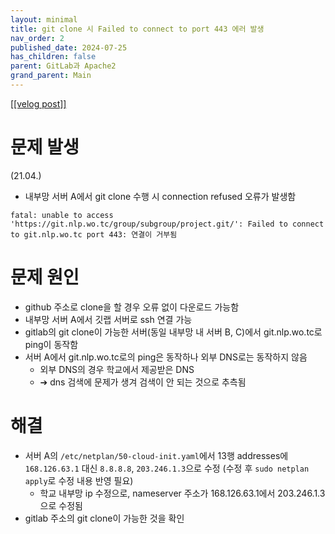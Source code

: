 ```yaml
---
layout: minimal
title: git clone 시 Failed to connect to port 443 에러 발생
nav_order: 2
published_date: 2024-07-25
has_children: false
parent: GitLab과 Apache2
grand_parent: Main
---
```


<a href='https://velog.io/@s2jin/gitlab-git-clone-failed-to-connect-port-443-error'>[[velog post]]</a>


문제 발생
=====


(21\.04\.) 


* 내부망 서버 A에서 git clone 수행 시 connection refused 오류가 발생함



```
fatal: unable to access 'https://git.nlp.wo.tc/group/subgroup/project.git/': Failed to connect to git.nlp.wo.tc port 443: 연결이 거부됨
```
문제 원인
=====


* github 주소로 clone을 할 경우 오류 없이 다운로드 가능함
* 내부망 서버 A에서 깃랩 서버로 ssh 연결 가능
* gitlab의 git clone이 가능한 서버(동일 내부망 내 서버 B, C)에서 git.nlp.wo.tc로 ping이 동작함
* 서버 A에서 git.nlp.wo.tc로의 ping은 동작하나 외부 DNS로는 동작하지 않음
	+ 외부 DNS의 경우 학교에서 제공받은 DNS
	+ ➔ dns 검색에 문제가 생겨 검색이 안 되는 것으로 추측됨


해결
==


* 서버 A의 `/etc/netplan/50-cloud-init.yaml`에서 13행 addresses에 `168.126.63.1` 대신 `8.8.8.8`, `203.246.1.3`으로 수정 (수정 후 `sudo netplan apply`로 수정 내용 반영 필요)
	+ 학교 내부망 ip 수정으로, nameserver 주소가 168\.126\.63\.1에서 203\.246\.1\.3으로 수정됨
* gitlab 주소의 git clone이 가능한 것을 확인
